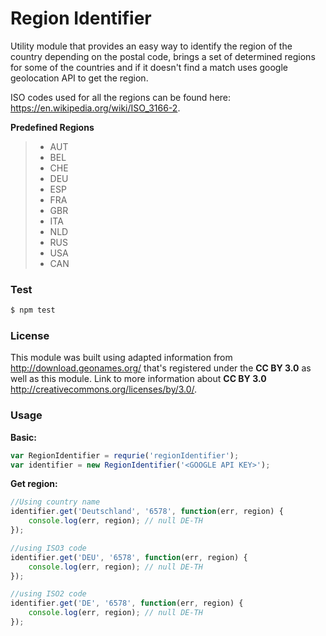 Region Identifier
=============================

Utility module that provides an easy way to identify the region of the country depending on the postal code, brings a set of determined regions for some of the countries and if it doesn't find a match uses google geolocation API to get the region.

ISO codes used for all the regions can be found here: https://en.wikipedia.org/wiki/ISO_3166-2.

**Predefined Regions**
>- AUT
>- BEL
>- CHE
>- DEU 
>- ESP
>- FRA
>- GBR
>- ITA
>- NLD
>- RUS
>- USA
>- CAN

### Test
```sh
$ npm test
```

### License
This module was built using adapted information from http://download.geonames.org/ that's registered under the **CC BY 3.0** as well as this module.
Link to more information about **CC BY 3.0** http://creativecommons.org/licenses/by/3.0/.

### Usage

**Basic:**
```javascript
var RegionIdentifier = requrie('regionIdentifier');
var identifier = new RegionIdentifier('<GOOGLE API KEY>');
```
**Get region:**
```javascript
//Using country name
identifier.get('Deutschland', '6578', function(err, region) {
    console.log(err, region); // null DE-TH
});

//using ISO3 code
identifier.get('DEU', '6578', function(err, region) {
    console.log(err, region); // null DE-TH
});

//using ISO2 code
identifier.get('DE', '6578', function(err, region) {
    console.log(err, region); // null DE-TH
});
```
